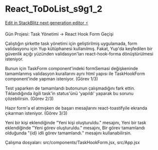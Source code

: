 # React_ToDoList_s9g1_2

[Edit in StackBlitz next generation editor ⚡️](https://stackblitz.com/~/github.com/volkante/React_ToDoList_s9g1_2)

Gün Projesi: Task Yönetimi -> React Hook Form Geçişi

Çalıştığın şirkette task yönetimi için geliştirilmiş uygulamada, form validasyonu için Yup kütüphanesi kullanılmış. Fakat, Yup'da keşfedilen bir güvenlik açığı yüzünden validasyon'ları react-hook-forma dönüştürülmesi isteniyor.

Bunun için TaskForm component'indeki formSemasi değişkeninde tamamlanmış validasyon kurallarını aynı html yapısı ile TaskHookForm component'inde yapman isteniyor. (Görev 1/3)

Test yaparken de tamamlandı butonunun çalışmadığını fark ettin. Tıklandığında ilgili task'in status'ünü 'yapıldı' yaparak bu sorunu çözebilirsin. (Görev 2/3)

Hazır form'a el atmışken de başarı mesajlarını react-toastifyile ekranda çıkarman isteniyor. (Görev 3/3)

Yeni bir kişi eklendiğinde "Yeni kişi oluşturuldu." mesajını,
Yeni bir task eklendiğinde "Yeni görev oluşturuldu." mesajını,
Bir görev tamamlandı olduğunda "{id} idli görev tamamlandı." mesajını kullanabilirsin.

Çalışma dosyaları: src/components/TaskHookForm.jsx, src/App.jsx
